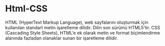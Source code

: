 # Html-CSS
HTML (HyperText Markup Language), web sayfalarını oluşturmak için kullanılan standart metin işaretleme dilidir. Dilin son sürümü HTML5'tir.
CSS (Cascading Style Sheets), HTML'e ek olarak metin ve format biçimlendirme alanında fazladan olanaklar sunan bir işaretleme dilidir.
